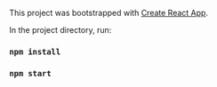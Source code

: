 This project was bootstrapped with [Create React App](https://github.com/facebook/create-react-app).

In the project directory, run:

### `npm install`

### `npm start`
